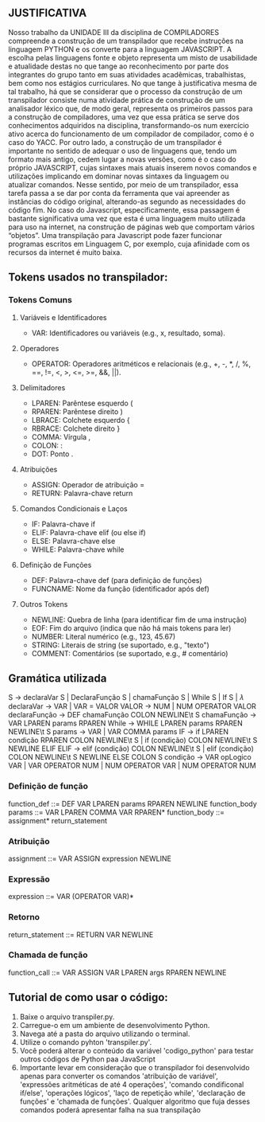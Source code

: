## JUSTIFICATIVA
Nosso trabalho da UNIDADE III da disciplina de COMPILADORES compreende a construção de um transpilador que recebe instruções na linguagem PYTHON e os converte para a linguagem JAVASCRIPT. A escolha pelas linguagens fonte e objeto representa um misto de usabilidade e atualidade destas no que tange ao reconhecimento por parte dos integrantes do grupo tanto em suas atividades acadêmicas, trabalhistas, bem como nos estágios curriculares.
No que tange à justificativa mesma de tal trabalho, há que se considerar que o processo da construção de um transpilador consiste numa atividade prática de construção de um analisador léxico que, de modo geral, representa os primeiros passos para a construção de compiladores, uma vez que essa prática se serve dos conhecimentos adquiridos na disciplina, transformando-os num exercício ativo acerca do funcionamento de um compilador de compilador, como é o caso do YACC.
Por outro lado, a construção de um transpilador é importante no sentido de adequar o uso de linguagens que, tendo um formato mais antigo, cedem lugar a novas versões, como é o caso do próprio JAVASCRIPT, cujas sintaxes mais atuais inserem novos comandos e utilizações implicando em dominar novas sintaxes da linguagem ou atualizar comandos. Nesse sentido, por meio de um transpilador, essa tarefa passa a se dar por conta da ferramenta que vai apreender as instâncias do código original, alterando-as segundo as necessidades do código fim.
No caso do Javascript, especificamente, essa passagem é bastante significativa uma vez que esta é uma linguagem muito utilizada para uso na internet, na construção de páginas web que comportam vários “objetos”. Uma transpilação para Javascript pode fazer funcionar programas escritos em Linguagem C, por exemplo, cuja afinidade com os recursos da internet é muito baixa.

## Tokens usados no transpilador:
### Tokens Comuns
1. Variáveis e Identificadores
    - VAR: Identificadores ou variáveis (e.g., x, resultado, soma).
2. Operadores
    - OPERATOR: Operadores aritméticos e relacionais (e.g., +, -, *, /, %, ==, !=, <, >, <=, >=, &&, ||).

3. Delimitadores
    - LPAREN: Parêntese esquerdo (
    - RPAREN: Parêntese direito )
    - LBRACE: Colchete esquerdo {
    - RBRACE: Colchete direito }
    - COMMA: Vírgula ,
    - COLON: :
    - DOT: Ponto .

4. Atribuições
    - ASSIGN: Operador de atribuição =
    - RETURN: Palavra-chave return

5. Comandos Condicionais e Laços
    - IF: Palavra-chave if
    - ELIF: Palavra-chave elif (ou else if)
    - ELSE: Palavra-chave else
    - WHILE: Palavra-chave while
    
6. Definição de Funções
    - DEF: Palavra-chave def (para definição de funções)
    - FUNCNAME: Nome da função (identificador após def)

7. Outros Tokens
    - NEWLINE: Quebra de linha (para identificar fim de uma instrução)
    - EOF: Fim do arquivo (indica que não há mais tokens para ler)
    - NUMBER: Literal numérico (e.g., 123, 45.67)
    - STRING: Literais de string (se suportado, e.g., "texto")
    - COMMENT: Comentários (se suportado, e.g., # comentário)

## Gramática utilizada
S → declaraVar S | DeclaraFunção S | chamaFunção S | While S | If S | 𝜆
declaraVar → VAR | VAR = VALOR
VALOR → NUM | NUM OPERATOR VALOR
declaraFunção → DEF chamaFunção COLON NEWLINE\t S
chamaFunção → VAR LPAREN params RPAREN
While → WHILE LPAREN params RPAREN NEWLINE\t S
params → VAR | VAR COMMA params
IF → if LPAREN condição RPAREN COLON NEWLINE\t S | if (condição) COLON NEWLINE\t S NEWLINE ELIF
ELIF → elif (condição) COLON NEWLINE\t S | elif (condição) COLON NEWLINE\t S NEWLINE ELSE COLON S
condição → VAR opLogico VAR | VAR OPERATOR NUM | NUM OPERATOR VAR | NUM OPERATOR NUM

### Definição de função
function_def ::= DEF VAR LPAREN params RPAREN NEWLINE function_body
params ::= VAR LPAREN COMMA VAR RPAREN*
function_body ::= assignment* return_statement

### Atribuição
assignment ::= VAR ASSIGN expression NEWLINE

### Expressão
expression ::= VAR (OPERATOR VAR)*

### Retorno
return_statement ::= RETURN VAR NEWLINE

### Chamada de função
function_call ::= VAR ASSIGN VAR LPAREN args RPAREN NEWLINE

## Tutorial de como usar o código:
1. Baixe o arquivo transpiler.py.
2. Carregue-o em um ambiente de desenvolvimento Python.
3. Navega até a pasta do arquivo utilizando o terminal.
4. Utilize o comando pyhton 'transpiler.py'.
5. Você poderá alterar o conteúdo da variável 'codigo_python' para testar outros códigos de Python paa JavaScript
6. Importante levar em consideração que o transpilador foi desenvolvido apenas para converter os comandos 'atribuição de variável', 'expressões aritméticas de até 4 operações', 'comando condificonal if/else', 'operações lógicos', 'laço de repetição while', 'declaração de funções' e 'chamada de funções'. Qualquer algoritmo que fuja desses comandos poderá apresentar falha na sua transpilação

